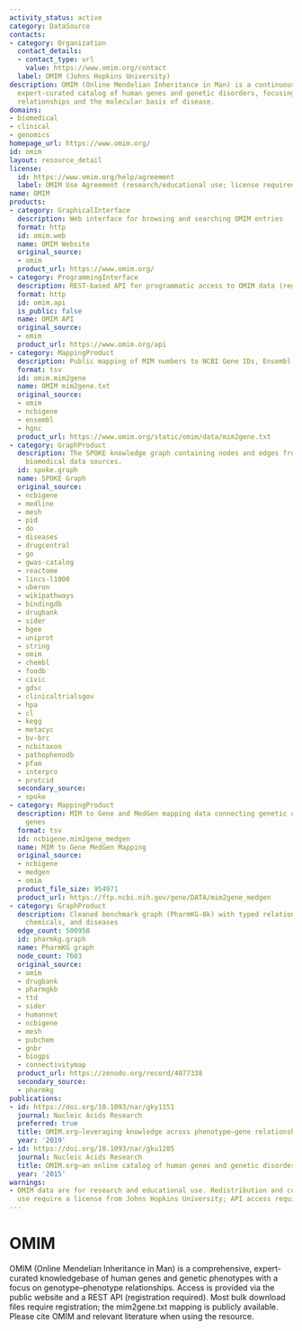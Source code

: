 ```yaml
---
activity_status: active
category: DataSource
contacts:
- category: Organization
  contact_details:
  - contact_type: url
    value: https://www.omim.org/contact
  label: OMIM (Johns Hopkins University)
description: OMIM (Online Mendelian Inheritance in Man) is a continuously updated,
  expert-curated catalog of human genes and genetic disorders, focusing on genotype–phenotype
  relationships and the molecular basis of disease.
domains:
- biomedical
- clinical
- genomics
homepage_url: https://www.omim.org/
id: omim
layout: resource_detail
license:
  id: https://www.omim.org/help/agreement
  label: OMIM Use Agreement (research/educational use; license required for commercial/redistribution)
name: OMIM
products:
- category: GraphicalInterface
  description: Web interface for browsing and searching OMIM entries
  format: http
  id: omim.web
  name: OMIM Website
  original_source:
  - omim
  product_url: https://www.omim.org/
- category: ProgrammingInterface
  description: REST-based API for programmatic access to OMIM data (registration and API key required)
  format: http
  id: omim.api
  is_public: false
  name: OMIM API
  original_source:
  - omim
  product_url: https://www.omim.org/api
- category: MappingProduct
  description: Public mapping of MIM numbers to NCBI Gene IDs, Ensembl Gene IDs, and HGNC symbols
  format: tsv
  id: omim.mim2gene
  name: OMIM mim2gene.txt
  original_source:
  - omim
  - ncbigene
  - ensembl
  - hgnc
  product_url: https://www.omim.org/static/omim/data/mim2gene.txt
- category: GraphProduct
  description: The SPOKE knowledge graph containing nodes and edges from multiple
    biomedical data sources.
  id: spoke.graph
  name: SPOKE Graph
  original_source:
  - ncbigene
  - medline
  - mesh
  - pid
  - do
  - diseases
  - drugcentral
  - go
  - gwas-catalog
  - reactome
  - lincs-l1000
  - uberon
  - wikipathways
  - bindingdb
  - drugbank
  - sider
  - bgee
  - uniprot
  - string
  - omim
  - chembl
  - foodb
  - civic
  - gdsc
  - clinicaltrialsgov
  - hpa
  - cl
  - kegg
  - metacyc
  - bv-brc
  - ncbitaxon
  - pathophenodb
  - pfam
  - interpro
  - protcid
  secondary_source:
  - spoke
- category: MappingProduct
  description: MIM to Gene and MedGen mapping data connecting genetic disorders to
    genes
  format: tsv
  id: ncbigene.mim2gene_medgen
  name: MIM to Gene MedGen Mapping
  original_source:
  - ncbigene
  - medgen
  - omim
  product_file_size: 954971
  product_url: https://ftp.ncbi.nih.gov/gene/DATA/mim2gene_medgen
- category: GraphProduct
  description: Cleaned benchmark graph (PharmKG-8k) with typed relations between genes,
    chemicals, and diseases
  edge_count: 500958
  id: pharmkg.graph
  name: PharmKG graph
  node_count: 7603
  original_source:
  - omim
  - drugbank
  - pharmgkb
  - ttd
  - sider
  - humannet
  - ncbigene
  - mesh
  - pubchem
  - gnbr
  - biogps
  - connectivitymap
  product_url: https://zenodo.org/record/4077338
  secondary_source:
  - pharmkg
publications:
- id: https://doi.org/10.1093/nar/gky1151
  journal: Nucleic Acids Research
  preferred: true
  title: OMIM.org—leveraging knowledge across phenotype–gene relationships
  year: '2019'
- id: https://doi.org/10.1093/nar/gku1205
  journal: Nucleic Acids Research
  title: OMIM.org—an online catalog of human genes and genetic disorders
  year: '2015'
warnings:
- OMIM data are for research and educational use. Redistribution and commercial
  use require a license from Johns Hopkins University; API access requires registration and an API key.
---
```

# OMIM

OMIM (Online Mendelian Inheritance in Man) is a comprehensive, expert-curated knowledgebase of human genes and genetic phenotypes with a focus on genotype–phenotype relationships. Access is provided via the public website and a REST API (registration required). Most bulk download files require registration; the mim2gene.txt mapping is publicly available. Please cite OMIM and relevant literature when using the resource.